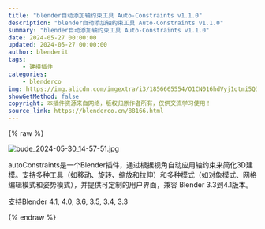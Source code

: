 ```yaml
---
title: "blender自动添加轴约束工具 Auto-Constraints v1.1.0"
description: "blender自动添加轴约束工具 Auto-Constraints v1.1.0"
summary: "blender自动添加轴约束工具 Auto-Constraints v1.1.0"
date: 2024-05-27 00:00:00
updated: 2024-05-27 00:00:00
author: blenderit
tags: 
    - 建模插件
categories:
    - blenderco
img: https://img.alicdn.com/imgextra/i3/1856665554/O1CN016hdVyj1qtmi5Q3lDx_!!1856665554.jpg
showGetMethod: false
copyright: 本插件资源来自网络，版权归原作者所有，仅供交流学习使用！
source_link: https://blenderco.cn/88166.html
---
```


{% raw %}
<p><img src="https://img.alicdn.com/imgextra/i3/1856665554/O1CN016hdVyj1qtmi5Q3lDx_!!1856665554.jpg" alt="bude_2024-05-30_14-57-51.jpg"></p><p>autoConstraints是一个Blender插件，通过根据视角自动应用轴约束来简化3D建模。支持多种工具（如移动、旋转、缩放和拉伸）和多种模式（如对象模式、网格编辑模式和姿势模式），并提供可定制的用户界面，兼容 Blender 3.3到4.1版本。</p><p>支持Blender 4.1, 4.0, 3.6, 3.5, 3.4, 3.3</p>
<div style="display: none">blenderco</div>
{% endraw %}